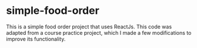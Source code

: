 # simple-food-order
This is a simple food order project that uses ReactJs. This code was adapted from a course practice project, which I made a few modifications to improve its functionality.
